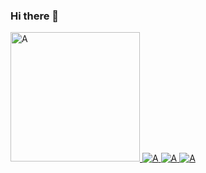 ### Hi there 👋


<a href="https://jtf.im/">
  <img width="207px" alt="A" src="https://img.shields.io/static/v1?label=blog&message=https://jtf.im/.&color=rgb(235,198,90)&style=for-the-badge" />
</a>

<a href="https://twitter.com/jiangtianfang">
  <img alt="A" src="https://img.shields.io/static/v1?logo=twitter&logoColor=rgb(255,255,255)&label=&message=twitter&color=rgb(29,161,242)&style=for-the-badge" />
</a>

<a href="https://github.com/thejtf">
  <img alt="A" src="https://img.shields.io/static/v1?logo=github&logoColor=rgb(255,255,255)&label=&message=github&color=rgb(24,23,23)&style=for-the-badge" />
</a>
<a href="mailto:chizongjtf@gmail.com">
  <img alt="A" src="https://img.shields.io/static/v1?logo=gmail&logoColor=rgb(255,255,255)&label=&message=chizongjtf@gmail.com&color=rgb(209,72,54)&style=for-the-badge" />
</a>

</br>
</br>
</br>

<!--
**thejtf/thejtf** is a ✨ _special_ ✨ repository because its `README.md` (this file) appears on your GitHub profile.

Here are some ideas to get you started:

- 🔭 I’m currently working on ...
- 🌱 I’m currently learning ...
- 👯 I’m looking to collaborate on ...
- 🤔 I’m looking for help with ...
- 💬 Ask me about ...
- 📫 How to reach me: ...
- 😄 Pronouns: ...
- ⚡ Fun fact: ...
-->
